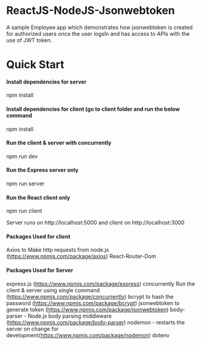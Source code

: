 # ReactJS-NodeJS-Jsonwebtoken
A sample  Employee app which demonstrates how jsonwebtoken is created for authorized users once the user logsIn and has access to APIs with the use of JWT token.

# Quick Start
#### Install dependencies for server
npm install

#### Install dependencies for client (go to client folder and run the below command
npm install

#### Run the client & server with concurrently
npm run dev

#### Run the Express server only
npm run server

#### Run the React client only
npm run client


Server runs on http://localhost:5000 and client on http://localhost:3000


#### Packages Used for client 
Axios to Make http requests from node.js (https://www.npmjs.com/package/axios)
React-Router-Dom 

#### Packages Used for Server 
express.js (https://www.npmjs.com/package/express)
concurrently Run the client & server using single command (https://www.npmjs.com/package/concurrently)
bcrypt to hash the password (https://www.npmjs.com/package/bcrypt)
jsonwebtoken to generate token (https://www.npmjs.com/package/jsonwebtoken)
body-parser - Node.js body parsing middleware (https://www.npmjs.com/package/body-parser)
nodemon - restarts the server on change for development(https://www.npmjs.com/package/nodemon)
dotenv
